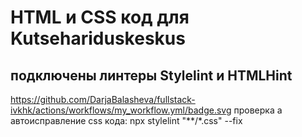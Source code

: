 # HTML и CSS код для Kutsehariduskeskus
## подключены линтеры Stylelint и HTMLHint

https://github.com/DarjaBalasheva/fullstack-ivkhk/actions/workflows/my_workflow.yml/badge.svg
проверка а автоисправление css кода: 
    npx stylelint "**/*.css" --fix
 
